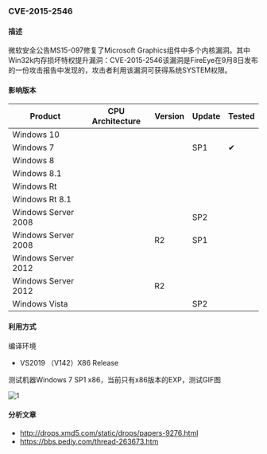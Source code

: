 ### CVE-2015-2546

#### 描述

微软安全公告MS15-097修复了Microsoft Graphics组件中多个内核漏洞。其中Win32k内存损坏特权提升漏洞：CVE-2015-2546该漏洞是FireEye在9月8日发布的一份攻击报告中发现的，攻击者利用该漏洞可获得系统SYSTEM权限。

#### 影响版本

| Product             | CPU Architecture | Version | Update | Tested             |
| ------------------- | ---------------- | ------- | ------ | ------------------ |
| Windows 10          |                  |         |        |                    |
| Windows 7           |                  |         | SP1    | &#10004; |
| Windows 8           |                  |         |        |                    |
| Windows 8.1         |                  |         |        |                    |
| Windows Rt          |                  |         |        |                    |
| Windows Rt 8.1      |                  |         |        |                    |
| Windows Server 2008 |                  |         | SP2    |                    |
| Windows Server 2008 |                  | R2      | SP1    |                    |
| Windows Server 2012 |                  |         |        |                    |
| Windows Server 2012 |                  | R2      |        |                    |
| Windows Vista       |                  |         | SP2    |                    |

#### 利用方式

编译环境

- VS2019 （V142）X86 Release

测试机器Windows 7 SP1 x86，当前只有x86版本的EXP，测试GIF图

![1](https://github.com/Ascotbe/Random-img/blob/master/WindowsKernelExploits/CVE-2015-2546_win7_x86.gif?raw=true)

#### 分析文章
- http://drops.xmd5.com/static/drops/papers-9276.html
- https://bbs.pediy.com/thread-263673.htm